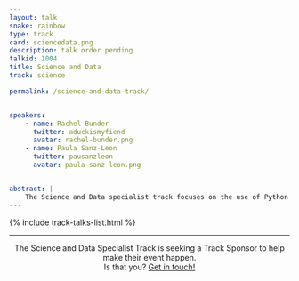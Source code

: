 ```yaml
---
layout: talk
snake: rainbow
type: track
card: sciencedata.png
description: talk order pending
talkid: 1004
title: Science and Data
track: science

permalink: /science-and-data-track/


speakers: 
    - name: Rachel Bunder
      twitter: aduckismyfiend
      avatar: rachel-bunder.png
    - name: Paula Sanz-Leon
      twitter: pausanzleon
      avatar: paula-sanz-leon.png


abstract: | 
    The Science and Data specialist track focuses on the use of Python in data analysis, scientific programming and machine learning. If you’re processing and understanding data, be it statistical analysis, visualisation or machine learning then there’s a plethora of Python based tools available to you. The Data Science track is for people in the data science industry, in academia or generally interested in using Python to gain insights from your data. 
---
```


{% include track-talks-list.html %}

<hr>

<p align="center">The Science and Data Specialist Track is seeking a Track Sponsor to help make their event happen.<br>Is that you? <a href="/news/call-for-sponsorship/">Get in touch!</a></p>

